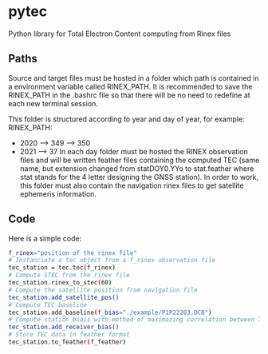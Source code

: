 # pytec
Python library for Total Electron Content computing from Rinex files

## Paths
Source and target files must be hosted in a folder which path is contained in a environment variable called RINEX\_PATH.
It is recommended to save the RINEX\_PATH in the .bashrc file so that there will be no need to redefine at each new terminal session.

This folder is structured according to year and day of year, for example:
RINEX\_PATH:
 - 2020
  --> 349
  --> 350
 - 2021
  --> 37
In each day folder must be hosted the RINEX observation files and will be written feather files containing the computed TEC (same name, but extension changed from statDOY0.YYo to stat.feather where stat stands for the 4 letter designing the GNSS station). 
In order to work, this folder must also contain the navigation rinex files to get satellite ephemeris information.

## Code

Here is a simple code:
```bash
f_rinex="position of the rinex file"
# Instanciate a tec object from a f_rinex observation file
tec_station = tec.tec(f_rinex)
# Compute STEC from the rinex file
tec_station.rinex_to_stec(60)
# Compute the satellite position from navigation file
tec_station.add_satellite_pos()
# Compute TEC baseline
tec_station.add_baseline(f_bias="./example/P1P22203.DCB")
# Compute station biais with method of maximazing correlation between TEC from each satellites from the station
tec_station.add_receiver_bias()
# Store TEC data in feather format
tec_station.to_feather(f_feather)
```




